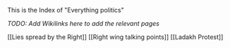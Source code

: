 This is the Index of "Everything politics"

*TODO: Add Wikilinks here to add the relevant pages* 

[[Lies spread by the Right]]
[[Right wing talking points]]
[[Ladakh Protest]]
